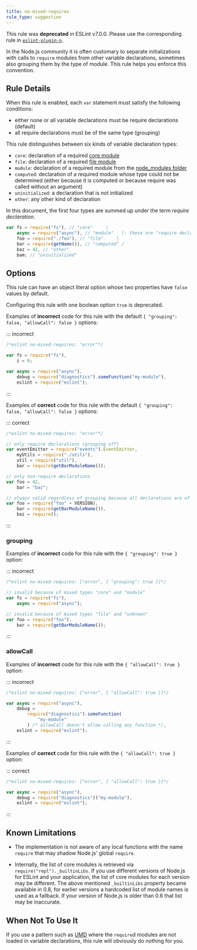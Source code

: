 ```yaml
---
title: no-mixed-requires
rule_type: suggestion
---
```


This rule was **deprecated** in ESLint v7.0.0. Please use the corresponding rule in [`eslint-plugin-n`](https://github.com/eslint-community/eslint-plugin-n).

In the Node.js community it is often customary to separate initializations with calls to `require` modules from other variable declarations, sometimes also grouping them by the type of module. This rule helps you enforce this convention.

## Rule Details

When this rule is enabled, each `var` statement must satisfy the following conditions:

- either none or all variable declarations must be require declarations (default)
- all require declarations must be of the same type (grouping)

This rule distinguishes between six kinds of variable declaration types:

- `core`: declaration of a required [core module][1]
- `file`: declaration of a required [file module][2]
- `module`: declaration of a required module from the [node_modules folder][3]
- `computed`: declaration of a required module whose type could not be determined (either because it is computed or because require was called without an argument)
- `uninitialized`: a declaration that is not initialized
- `other`: any other kind of declaration

In this document, the first four types are summed up under the term _require declaration_.

```js
var fs = require("fs"), // "core"     \
    async = require("async"), // "module"   |- these are "require declaration"s
    foo = require("./foo"), // "file"     |
    bar = require(getName()), // "computed" /
    baz = 42, // "other"
    bam; // "uninitialized"
```

## Options

This rule can have an object literal option whose two properties have `false` values by default.

Configuring this rule with one boolean option `true` is deprecated.

Examples of **incorrect** code for this rule with the default `{ "grouping": false, "allowCall": false }` options:

::: incorrect

```js
/*eslint no-mixed-requires: "error"*/

var fs = require("fs"),
    i = 0;

var async = require("async"),
    debug = require("diagnostics").someFunction("my-module"),
    eslint = require("eslint");
```

:::

Examples of **correct** code for this rule with the default `{ "grouping": false, "allowCall": false }` options:

::: correct

```js
/*eslint no-mixed-requires: "error"*/

// only require declarations (grouping off)
var eventEmitter = require("events").EventEmitter,
    myUtils = require("./utils"),
    util = require("util"),
    bar = require(getBarModuleName());

// only non-require declarations
var foo = 42,
    bar = "baz";

// always valid regardless of grouping because all declarations are of the same type
var foo = require("foo" + VERSION),
    bar = require(getBarModuleName()),
    baz = require();
```

:::

### grouping

Examples of **incorrect** code for this rule with the `{ "grouping": true }` option:

::: incorrect

```js
/*eslint no-mixed-requires: ["error", { "grouping": true }]*/

// invalid because of mixed types "core" and "module"
var fs = require("fs"),
    async = require("async");

// invalid because of mixed types "file" and "unknown"
var foo = require("foo"),
    bar = require(getBarModuleName());
```

:::

### allowCall

Examples of **incorrect** code for this rule with the `{ "allowCall": true }` option:

::: incorrect

```js
/*eslint no-mixed-requires: ["error", { "allowCall": true }]*/

var async = require("async"),
    debug =
        require("diagnostics").someFunction(
            "my-module"
        ) /* allowCall doesn't allow calling any function */,
    eslint = require("eslint");
```

:::

Examples of **correct** code for this rule with the `{ "allowCall": true }` option:

::: correct

```js
/*eslint no-mixed-requires: ["error", { "allowCall": true }]*/

var async = require("async"),
    debug = require("diagnostics")("my-module"),
    eslint = require("eslint");
```

:::

## Known Limitations

- The implementation is not aware of any local functions with the name `require` that may shadow Node.js' global `require`.

- Internally, the list of core modules is retrieved via `require("repl")._builtinLibs`. If you use different versions of Node.js for ESLint and your application, the list of core modules for each version may be different.
  The above mentioned `_builtinLibs` property became available in 0.8, for earlier versions a hardcoded list of module names is used as a fallback. If your version of Node.js is older than 0.6 that list may be inaccurate.

## When Not To Use It

If you use a pattern such as [UMD][4] where the `require`d modules are not loaded in variable declarations, this rule will obviously do nothing for you.

[1]: https://nodejs.org/api/modules.html#modules_core_modules
[2]: https://nodejs.org/api/modules.html#modules_file_modules
[3]: https://nodejs.org/api/modules.html#modules_loading_from_node_modules_folders
[4]: https://github.com/umdjs/umd
